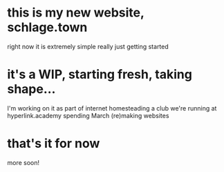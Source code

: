 # this is my new website, schlage.town

right now it is extremely simple
really just getting started

# it's a WIP, starting fresh, taking shape…

I'm working on it as part of internet homesteading
a club we're running at hyperlink.academy
spending March (re)making websites

# that's it for now

more soon!
